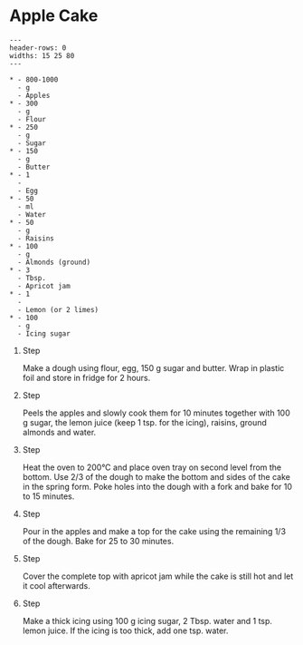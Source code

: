 # Apple Cake

```{list-table}
---
header-rows: 0
widths: 15 25 80
---

* - 800-1000
  - g
  - Apples
* - 300
  - g
  - Flour
* - 250
  - g
  - Sugar
* - 150
  - g
  - Butter
* - 1
  -
  - Egg
* - 50
  - ml
  - Water
* - 50
  - g
  - Raisins
* - 100
  - g
  - Almonds (ground)
* - 3
  - Tbsp.
  - Apricot jam
* - 1
  -
  - Lemon (or 2 limes)
* - 100
  - g
  - Icing sugar
```

1. Step

    Make a dough using flour, egg, 150 g sugar and butter. Wrap in plastic foil and store in fridge for 2 hours.

1. Step

    Peels the apples and slowly cook them for 10 minutes together with 100 g sugar, the lemon juice (keep 1 tsp. for the icing),
    raisins, ground almonds and water.

1. Step

      Heat the oven to 200°C and place oven tray on second level from the bottom.
      Use 2/3 of the dough to make the bottom and sides of the cake in the spring form.
      Poke holes into the dough with a fork and bake for 10 to 15 minutes.

1. Step

      Pour in the apples and make a top for the cake using the remaining 1/3 of the dough.
      Bake for 25 to 30 minutes.

1. Step

     Cover the complete top with apricot jam while the cake is still hot and let it cool afterwards.

1. Step

     Make a thick icing using 100 g icing sugar, 2 Tbsp. water and 1 tsp. lemon juice. If the icing is too thick, add one tsp.
     water.
